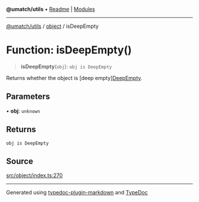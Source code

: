 **@umatch/utils** • [Readme](../../index.md) \| [Modules](../../modules.md)

***

[@umatch/utils](../../modules.md) / [object](../index.md) / isDeepEmpty

# Function: isDeepEmpty()

> **isDeepEmpty**(`obj`): `obj is DeepEmpty`

Returns whether the object is [deep empty][DeepEmpty](../type-aliases/DeepEmpty.md).

## Parameters

• **obj**: `unknown`

## Returns

`obj is DeepEmpty`

## Source

[src/object/index.ts:270](https://github.com/umatch-oficial/utils/blob/6e00801/src/object/index.ts#L270)

***

Generated using [typedoc-plugin-markdown](https://www.npmjs.com/package/typedoc-plugin-markdown) and [TypeDoc](https://typedoc.org/)
